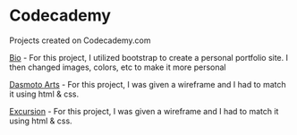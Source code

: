 # Codecademy
 Projects created on Codecademy.com

<a href="https://tiffin-filion.github.io/Codecademy/Bio/index.html" target="_blank">Bio</a> - For this project, I utilized bootstrap to create a personal portfolio site. I then changed images, colors, etc to make it more personal

<!--<a href="https://github.com/tiffin-filion/Codecademy/Colmar_Academy/index.html" target="_blank">Colmar Academy</a> - Haven't Started Yet: A project where I had to make a responsive landing page utilizing a wireframe-->

<a href="https://tiffin-filion.github.io/Codecademy/Dasmoto_Arts/index.html" target="_blank">Dasmoto Arts</a> - For this project, I was given a wireframe and I had to match it using html & css.

<a href="https://tiffin-filion.github.io/Codecademy/Excursion/index.html" target="_blank">Excursion</a> - For this project, I was given a wireframe and I had to match it using html & css.
